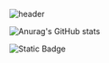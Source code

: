 ![header](https://capsule-render.vercel.app/api?type=wave&color=auto&height=300&section=header&text=Welcome!&fontSize=90)







![Anurag's GitHub stats](https://github-readme-stats.vercel.app/api?username=Kimminwoo02&show_icons=true&theme=radical)


![Static Badge](https://img.shields.io/badge/:JAVA)
